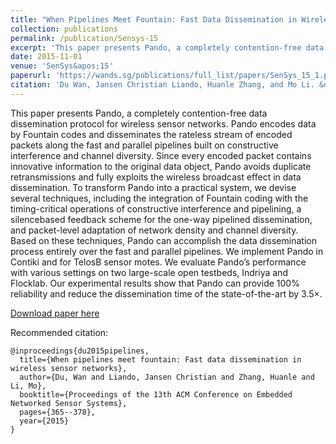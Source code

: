 ```yaml
---
title: "When Pipelines Meet Fountain: Fast Data Dissemination in Wireless Sensor Networks"
collection: publications
permalink: /publication/Sensys-15
excerpt: 'This paper presents Pando, a completely contention-free data dissemination protocol for wireless sensor networks.'
date: 2015-11-01
venue: 'SenSys&apos;15'
paperurl: 'https://wands.sg/publications/full_list/papers/SenSys_15_1.pdf'
citation: 'Du Wan, Jansen Christian Liando, Huanle Zhang, and Mo Li. &quot;When pipelines meet fountain: Fast data dissemination in wireless sensor networks.&quot; <i>In Proceedings of the 13th ACM Conference on Embedded Networked Sensor Systems</i>, pp. 365-378. 2015.'
---
```


This paper presents Pando, a completely contention-free data dissemination protocol for wireless sensor networks. Pando encodes data by Fountain codes and disseminates the rateless stream of encoded packets along the fast and parallel pipelines built on constructive interference and channel diversity. Since every encoded packet contains innovative information to the original data object, Pando avoids duplicate retransmissions and fully exploits the wireless broadcast effect in data dissemination. To transform Pando into a practical system, we devise several techniques, including the integration of Fountain coding with the timing-critical operations of constructive interference and pipelining, a silencebased feedback scheme for the one-way pipelined dissemination, and packet-level adaptation of network density and channel diversity. Based on these techniques, Pando can accomplish the data dissemination process entirely over the fast and parallel pipelines. We implement Pando in Contiki and for TelosB sensor motes. We evaluate Pando’s performance with various settings on two large-scale open testbeds, Indriya and Flocklab. Our experimental results show that Pando can provide 100% reliability and reduce the dissemination time of the state-of-the-art by 3.5×.

[Download paper here](https://wands.sg/publications/full_list/papers/SenSys_15_1.pdf)

Recommended citation:
```
@inproceedings{du2015pipelines,
  title={When pipelines meet fountain: Fast data dissemination in wireless sensor networks},
  author={Du, Wan and Liando, Jansen Christian and Zhang, Huanle and Li, Mo},
  booktitle={Proceedings of the 13th ACM Conference on Embedded Networked Sensor Systems},
  pages={365--378},
  year={2015}
}
```
